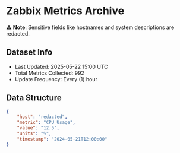 # Zabbix Metrics Archive

⚠️ **Note**: Sensitive fields like hostnames and system descriptions are redacted.

## Dataset Info
- Last Updated: 2025-05-22 15:00 UTC
- Total Metrics Collected: 992
- Update Frequency: Every (1) hour

## Data Structure
```json
{
    "host": "redacted",
    "metric": "CPU Usage",
    "value": "12.5",
    "units": "%",
    "timestamp": "2024-05-21T12:00:00"
}
```
